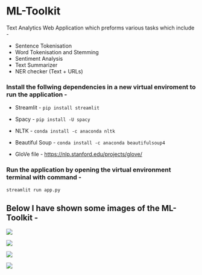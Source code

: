 # ML-Toolkit

Text Analytics Web Application which preforms various tasks which include - 
* Sentence Tokenisation
* Word Tokenisation and Stemming
* Sentiment Analysis
* Text Summarizer
* NER checker (Text + URLs)

### Install the follwing dependencies in a new virtual enviroment to run the application -

* Streamlit -  `pip install streamlit`

* Spacy - `pip install -U spacy`

* NLTK - `conda install -c anaconda nltk`

* Beautiful Soup - `conda install -c anaconda beautifulsoup4`

* GloVe file - https://nlp.stanford.edu/projects/glove/


### Run the application by opening the virtual environment terminal with command -  

`streamlit run app.py`

## Below I have shown some images of the ML-Toolkit - 

![](Images/preview.PNG)

![](Images/sent_tkzn.PNG)

![](Images/NER.PNG)

![](Images/summarizer.PNG)
